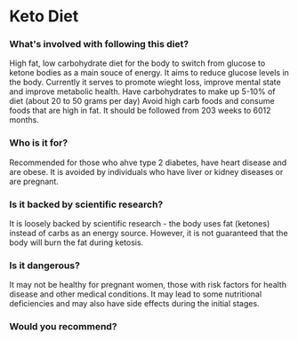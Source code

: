 # Keto Diet
### What's involved with following this diet? 
High fat, low carbohydrate diet for the body to switch from glucose to ketone bodies as a main souce of energy. It aims to reduce glucose levels in the body. Currently it serves to promote wieght loss, improve mental state and improve metabolic health. 
Have carbohydrates to make up 5-10% of diet (about 20 to 50 grams per day)
Avoid high carb foods and consume foods that are high in fat. It should be followed from 203 weeks to 6012 months. 
### Who is it for? 
Recommended for those who ahve type 2 diabetes, have heart disease and are obese. It is avoided by individuals who have liver or kidney diseases or are pregnant. 
### Is it backed by scientific research? 
It is loosely backed by scientific research - the body uses fat (ketones) instead of carbs as an energy source. However, it is not guaranteed that the body will burn the fat during ketosis. 
### Is it dangerous? 
It may not be healthy for pregnant women, those with risk factors for health disease and other medical conditions. It may lead to some nutritional deficiencies and may also have side effects during the initial stages. 
### Would you recommend? 